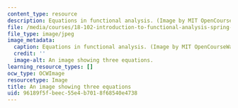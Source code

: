 ```yaml
---
content_type: resource
description: Equations in functional analysis. (Image by MIT OpenCourseWare.)
file: /media/courses/18-102-introduction-to-functional-analysis-spring-2009/96189f5fbeec55e4b7018f68540e4738_18-102s09-th.jpg
file_type: image/jpeg
image_metadata:
  caption: Equations in functional analysis. (Image by MIT OpenCourseWare.)
  credit: ''
  image-alt: An image showing three equations.
learning_resource_types: []
ocw_type: OCWImage
resourcetype: Image
title: An image showing three equations
uid: 96189f5f-beec-55e4-b701-8f68540e4738
---
```

